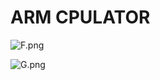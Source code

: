 # ARM CPULATOR

![F.png](https://github.com/Tan12d/8086-Programming/assets/100254217/2a0b7dcd-b953-4e3f-ad7c-05bfd46081a1)

![G.png](https://github.com/Tan12d/8086-Programming/assets/100254217/4c49e81e-c7fe-4d3a-aa90-3b89d163ffe2)
